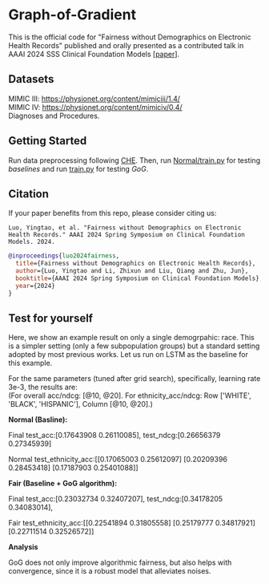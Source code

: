 # Graph-of-Gradient
This is the official code for "Fairness without Demographics on Electronic Health Records" published and orally presented as a contributed talk in AAAI 2024 SSS Clinical Foundation Models [[paper](https://openreview.net/forum?id=5NJp8WZ0Dn)].

## Datasets
MIMIC III: https://physionet.org/content/mimiciii/1.4/  
MIMIC IV: https://physionet.org/content/mimiciv/0.4/  
Diagnoses and Procedures.

## Getting Started
Run data preprocessing following [CHE](https://github.com/yingtaoluo/Causal-Healthcare-Emebedding/). Then, run [Normal/train.py](https://github.com/yingtaoluo/Graph-of-Gradient/blob/main/Normal/train.py) for testing *baselines* and run [train.py](https://github.com/yingtaoluo/Graph-of-Gradient/blob/main/train.py) for testing *GoG*.

## Citation 
If your paper benefits from this repo, please consider citing us:

```
Luo, Yingtao, et al. "Fairness without Demographics on Electronic Health Records." AAAI 2024 Spring Symposium on Clinical Foundation Models. 2024.
```

```bibtex
@inproceedings{luo2024fairness,
  title={Fairness without Demographics on Electronic Health Records},
  author={Luo, Yingtao and Li, Zhixun and Liu, Qiang and Zhu, Jun},
  booktitle={AAAI 2024 Spring Symposium on Clinical Foundation Models},
  year={2024}
}
```

## Test for yourself
Here, we show an example result on only a single demogrpahic: race. This is a simpler setting (only a few subpopulation groups) but a standard setting adopted by most previous works. Let us run on LSTM as the baseline for this example.

For the same parameters (tuned after grid search), specifically, learning rate 3e-3, the results are:  
(For overall acc/ndcg: [@10, @20]. For ethnicity_acc/ndcg: Row ['WHITE', 'BLACK', 'HISPANIC'], Column [@10, @20].)

**Normal (Basline):**

Final test_acc:[0.17643908 0.26110085], test_ndcg:[0.26656379 0.27345939]

Normal test_ethnicity_acc:[[0.17065003 0.25612097]
 [0.20209396 0.28453418]
 [0.17187903 0.25401088]]

**Fair (Baseline + GoG algorithm):**

Final test_acc:[0.23032734 0.32407207], test_ndcg:[0.34178205 0.34083014],

Fair test_ethnicity_acc:[[0.22541894 0.31805558]
 [0.25179777 0.34817921]
 [0.22711514 0.32526572]]

**Analysis**

GoG does not only improve algorithmic fairness, but also helps with convergence, since it is a robust model that alleviates noises.
